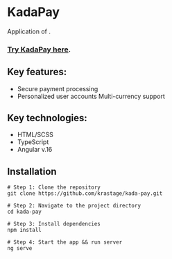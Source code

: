 # KadaPay

Application of .

### [Try KadaPay here](https://kada-pay-angular.vercel.app/login).

## Key features:

- Secure payment processing
- Personalized user accounts
  Multi-currency support

## Key technologies:

- HTML/SCSS
- TypeScript
- Angular v.16

## Installation

```
# Step 1: Clone the repository
git clone https://github.com/krastage/kada-pay.git

# Step 2: Navigate to the project directory
cd kada-pay

# Step 3: Install dependencies
npm install

# Step 4: Start the app && run server
ng serve
```